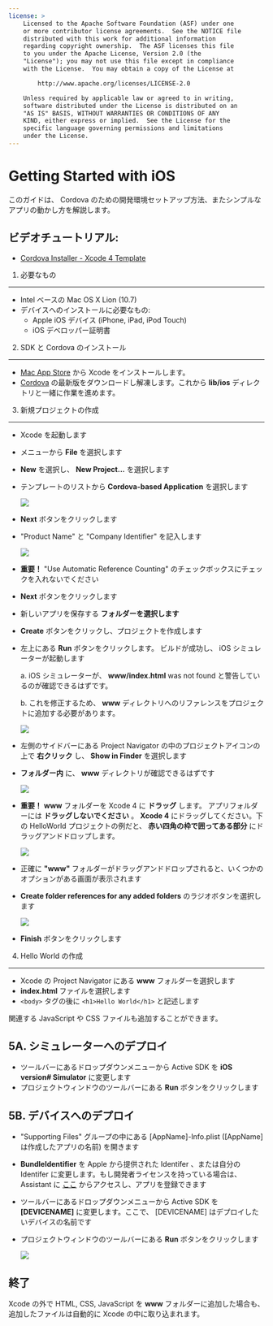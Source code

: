 ```yaml
---
license: >
    Licensed to the Apache Software Foundation (ASF) under one
    or more contributor license agreements.  See the NOTICE file
    distributed with this work for additional information
    regarding copyright ownership.  The ASF licenses this file
    to you under the Apache License, Version 2.0 (the
    "License"); you may not use this file except in compliance
    with the License.  You may obtain a copy of the License at

        http://www.apache.org/licenses/LICENSE-2.0

    Unless required by applicable law or agreed to in writing,
    software distributed under the License is distributed on an
    "AS IS" BASIS, WITHOUT WARRANTIES OR CONDITIONS OF ANY
    KIND, either express or implied.  See the License for the
    specific language governing permissions and limitations
    under the License.
---
```


Getting Started with iOS
========================

このガイドは、 Cordova のための開発環境セットアップ方法、またシンプルなアプリの動かし方を解説します。

ビデオチュートリアル:
----------------

- [Cordova Installer - Xcode 4 Template](http://www.youtube.com/v/R9zktJUN7AI?autoplay=1)


1. 必要なもの
---------------
- Intel ベースの Mac OS X Lion (10.7)
- デバイスへのインストールに必要なもの:
    - Apple iOS デバイス (iPhone, iPad, iPod Touch)
    - iOS デベロッパー証明書


2. SDK と Cordova のインストール
------------------------

- [Mac App Store](http://itunes.apple.com/us/app/xcode/id497799835?mt=12) から Xcode をインストールします。
- [Cordova](http://phonegap.com/download) の最新版をダウンロードし解凍します。これから **lib/ios** ディレクトリと一緒に作業を進めます。


3. 新規プロジェクトの作成
--------------------

- Xcode を起動します
- メニューから **File** を選択します
- **New** を選択し、 **New Project...** を選択します
- テンプレートのリストから **Cordova-based Application** を選択します

    ![](img/guide/getting-started/ios/XCode4-templates.png)
- **Next** ボタンをクリックします
- "Product Name" と "Company Identifier" を記入します

    ![](img/guide/getting-started/ios/xcode4-name_your_app.png)

- **重要！** "Use Automatic Reference Counting" のチェックボックスにチェックを入れないでください 
- **Next** ボタンをクリックします
- 新しいアプリを保存する **フォルダーを選択します**
- **Create** ボタンをクリックし、プロジェクトを作成します
- 左上にある **Run** ボタンをクリックします。 ビルドが成功し、 iOS シミュレーターが起動します

    a. iOS シミュレーターが、 **www/index.html** was not found と警告しているのが確認できるはずです。

    b. これを修正するため、 **www** ディレクトリへのリファレンスをプロジェクトに追加する必要があります。 

    ![](img/guide/getting-started/ios/index-not-found.png)

- 左側のサイドバーにある Project Navigator の中のプロジェクトアイコンの上で **右クリック** し、 **Show in Finder** を選択します
- **フォルダー内** に、 **www** ディレクトリが確認できるはずです

    ![](img/guide/getting-started/ios/www-folder.png)

- **重要！** **www** フォルダーを Xcode 4 に **ドラッグ** します。 アプリフォルダーには **ドラッグしないでください** 。 **Xcode 4** にドラッグしてください。下の HelloWorld プロジェクトの例だと、 **赤い四角の枠で囲ってある部分** にドラッグアンドドロップします。

    ![](img/guide/getting-started/ios/project.jpg)
- 正確に **"www"** フォルダーがドラッグアンドドロップされると、いくつかのオプションがある画面が表示されます 
- **Create folder references for any added folders** のラジオボタンを選択します

    ![](img/guide/getting-started/ios/create-folder-reference.png)

- **Finish** ボタンをクリックします


4. Hello World の作成
--------------

- Xcode の Project Navigator にある **www** フォルダーを選択します
- **index.html** ファイルを選択します
- `<body>` タグの後に `<h1>Hello World</h1>` と記述します

関連する JavaScript や CSS ファイルも追加することができます。


5A. シミュレーターへのデプロイ
-----------------------

- ツールバーにあるドロップダウンメニューから Active SDK を **iOS version# Simulator** に変更します
- プロジェクトウィンドウのツールバーにある **Run** ボタンをクリックします


5B. デバイスへのデプロイ
--------------------

- "Supporting Files" グループの中にある [AppName]-Info.plist ([AppName]は作成したアプリの名前) を開きます
- **BundleIdentifier** を Apple から提供された Identifer 、または自分の Identifer に変更します。もし開発者ライセンスを持っている場合は、 Assistant に [ここ](http://developer.apple.com/iphone/manage/overview/index.action) からアクセスし、アプリを登録できます
- ツールバーにあるドロップダウンメニューから Active SDK を **[DEVICENAME]** に変更します。ここで、 [DEVICENAME] はデプロイしたいデバイスの名前です
- プロジェクトウィンドウのツールバーにある **Run** ボタンをクリックします

    ![](img/guide/getting-started/ios/HelloWorldiPhone4.png)


終了
-----

Xcode の外で HTML, CSS, JavaScript を **www** フォルダーに追加した場合も、追加したファイルは自動的に Xcode の中に取り込まれます。

